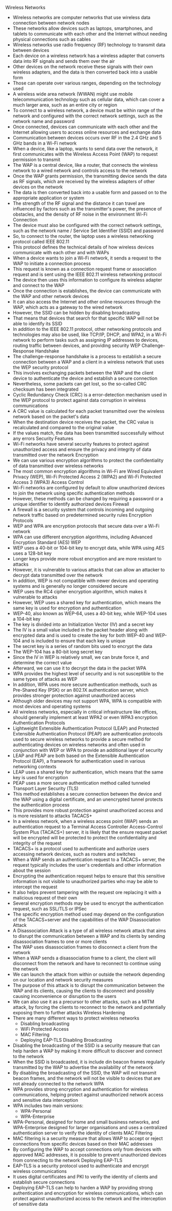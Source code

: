 Wireless Networks
- Wireless networks are computer networks that use wireless data connection between network nodes
- These networks allow devices such as laptops, smartphones, and tablets to communicate with each other and the Internet without needing physical connections such as cables
- Wireless networks use radio frequency (RF) technology to transmit data between devices
- Each device on a wireless network has a wireless adapter that converts data into RF signals and sends them over the air
- Other devices on the network receive these signals with their own wireless adapters, and the data is then converted back into a usable form
- Those can operate over various ranges, depending on the technology used
- A wireless wide area network (WWAN) might use mobile telecommunication technology such as cellular data, which can cover a much larger area, such as an entire city or region
- To connect to a wireless network, a device must be within range of the network and configured with the correct network settings, such as the network name and password
- Once connected, devices can communicate with each other and the Internet allowing users to access online resources and exchange data
- Communication between devices occurs over RF in the 2.4 GHz and 5 GHz bands in a Wi-Fi network
- When a device, like a laptop, wants to send data over the network, it first communicates with the Wireless Access Point (WAP) to request permission to transmit
- The WAP is a central device, like a router, that connects the wireless network to a wired network and controls access to the network
- Once the WAP grants permission, the transmitting device sends the data as RF signals, which are received by the wireless adapters of other devices on the network
- The data is then converted back into a usable form and passed on to the appropriate application or system
- The strength of the RF signal and the distance it can travel are influenced by factors such as the transmitter's power, the presence of obstacles, and the density of RF noise in the environment
Wi-Fi Connection
- The device must also be configured with the correct network settings, such as the network name / Service Set Identifier (SSID) and password
- So, to connect to the router, the laptop uses a wireless networking protocol called IEEE 802.11
- This protocol defines the technical details of how wireless devices communicate with each other and with WAPs
- When a device wants to join a Wi-Fi network, it sends a request to the WAP to initiate a connection process
- This request is known as a connection request frame or association request and is sent using the IEEE 802.11 wireless networking protocol
- The device then uses this information to configure its wireless adapter and connect to the WAP
- Once the connection is establishes, the device can communicate with the WAP and other network devices
- It can also access the Internet and other online resources through the WAP, which acts as a gateway to the wired network
- However, the SSID can be hidden by disabling broadcasting
- That means that devices that search for that specific WAP will not be able to identify its SSID
- In addition to the IEEE 802.11 protocol, other networking protocols and technologies may also be used, like TCP/IP, DHCP, and WPA2, in a Wi-Fi network to perform tasks such as assigning IP addresses to devices, routing traffic between devices, and providing security
WEP Challenge-Response Handshake
- The challenge-response handshake is a process to establish a secure connection between a WAP and a client in a wireless network that uses the WEP security protocol
- This involves exchanging packets between the WAP and the client device to authenticate the device and establish a secure connection
- Nevertheless, some packets can get lost, so the so-called CRC checksum has been integrated
- Cyclic Redundancy Check (CRC) is a error-detection mechanism used in the WEP protocol to protect against data corruption in wireless communications
- A CRC value is calculated for each packet transmitted over the wireless network based on the packet's data
- When the destination device receives the packet, the CRC value is recalculated and compared to the original value
- If the values match, the data has been transmitted successfully without any errors
Security Features
- Wi-Fi networks have several security features to protect against unauthorized access and ensure the privacy and integrity of data transmitted over the network
Encryption
- We can use various encryption algorithms to protect the confidentiality of data transmitted over wireless networks
- The most common encryption algorithms in Wi-Fi are Wired Equivalent Privacy (WEP), Wi-Fi Protected Access 2 (WPA2) and Wi-Fi Protected Access 3 (WPA3)
Access Control
- Wi-Fi networks are configured by default to allow unauthorized devices to join the network using specific authentication methods
- However, these methods can be changed by requiring a password or a unique identifier to identify authorized devices
Firewall
- A firewall is a security system that controls incoming and outgoing network traffic based on predetermined security rules
Encryption Protocols
- WEP and WPA are encryption protocols that secure data over a Wi-Fi network
- WPA can use different encryption algorithms, including Advanced Encryption Standard (AES)
WEP
- WEP uses a 40-bit or 104-bit key to encrypt data, while WPA using AES uses a 128-bit key
- Longer keys provide more robust encryption and are more resistant to attacks
- However, it is vulnerable to various attacks that can allow an attacker to decrypt data transmitted over the network
- In addition, WEP is not compatible with newer devices and operating systems and is generally no longer considered secure
- WEP uses the RC4 cipher encryption algorithm, which makes it vulnerable to attacks
- However, WEP uses a shared key for authentication, which means the same key is used for encryption and authentication
- WEP-40, also known as WEP-64, uses a 40-bit key, while WEP-104 uses a 104-bit key
- The key is divided into an Initialization Vector (IV) and a secret key
- The IV is a small value included in the packet header along with encrypted data and is used to create the key for both WEP-40 and WEP-104 and is included to ensure that each key is unique
- The secret key is a series of random bits used to encrypt the data
- The WEP-104 has a 80-bit long secret key
- Since the IV in WEP is relatively small, we can brute force it, and determine the correct value
- Afterward, we can use it to decrypt the data in the packet
WPA
- WPA provides the highest level of security and is not susceptible to the same types of attacks as WEP
- In addition, WPA uses more secure authentication methods, such as Pre-Shared Key (PSK) or an 802.1X authentication server, which provides stronger protection against unauthorized access
- Although older devices may not support WPA, WPA is compatible with most devices and operating systems
- All wireless networks, especially in critical infrastructure like offices, should generally implement at least WPA2 or even WPA3 encryption
Authentication Protocols
- Lightweight Extensible Authentication Protocol (LEAP) and Protected Extensible Authentication Protocol (PEAP) are authentication protocols used to secure wireless networks to provide a secure method for authenticating devices on wireless networks and often used in conjunction with WEP or WPA to provide an additional layer of security
- LEAP and PEAP are both based on the Extensible Authentication Protocol (EAP), a framework for authentication used in various networking contexts
- LEAP uses a shared key for authentication, which means that the same key is used for encryption 
- PEAP uses a more secure authentication method called tunneled Transport Layer Security (TLS)
- This method establishes a secure connection between the device and the WAP using a digital certificate, and an unencrypted tunnel protects the authentication process
- This provides more robust protection against unauthorized access and is more resistant to attacks
TACACS+
- In a wireless network, when a wireless access point (WAP) sends an authentication request to a Terminal Access Controller Access-Control System Plus (TACACS+) server, it is likely that the ensure request packet will be encrypted will be protected to protect the confidentiality and integrity of the request
- TACACS+ is a protocol used to authenticate and authorize users accessing network devices, such as routers and switches
- When a WAP sends an authentication request to a TACACS+ server, the request typically includes the user's credentials and other information about the session
- Encrypting the authentication request helps to ensure that this sensitive information is not visible to unauthorized parties who may be able to intercept the request
- It also helps prevent tampering with the request ore replacing it with a malicious request of their own
- Several encryption methods may be used to encrypt the authentication request, such as SSL/TLS or IPSec
- The specific encryption method used may depend on the configuration of the TACACS+server and the capabilities of the WAP
Disassociation Attack
- A Disassociation Attack is a type of all wireless network attack that aims to disrupt the communication between a WAP and its clients by sending disassociation frames to one or more clients
- The WAP uses disassociation frames to disconnect a client from the network
- When a WAP sends a disassociation frame to a client, the client will disconnect from the network and have to reconnect to continue using the network
- We can launch the attack from within or outside the network depending on our location and network security measures
- The purpose of this attack is to disrupt the communication between the WAP and its clients, causing the clients to disconnect and possibly causing inconvenience or disruption to the users
- We can also use it as a precursor to other attacks, such as a MITM attack, by forcing the clients to reconnect to the network and potentially exposing them to further attacks
Wireless Hardening
- There are many different ways to protect wireless networks
    - Disabling broadcasting
    - WiFi Protected Access
    - MAC Filtering
    - Deploying EAP-TLS
Disabling Broadcasting
- Disabling the broadcasting of the SSID is a security measure that can help harden a WAP by making it more difficult to discover and connect to the network
- When the SSID is broadcasted, it is include din beacon frames regularly transmitted by the WAP to advertise the availability of the network
- By disabling the broadcasting of the SSID, the WAP will not transmit beacon frames, and the network will not be visible to devices that are not already connected to the network
WPA
- WPA provides strong encryption and authentication for wireless communications, helping protect against unauthorized network access and sensitive data interception
- WPA includes two main versions:
    - WPA-Personal
    - WPA-Enterprise
- WPA-Personal, designed for home and small business networks, and WPA-Enterprise designed for larger organisations and uses a centralized authentication server to verify the identity of clients
MAC Filtering
- MAC filtering is a security measure that allows WAP to accept or reject connections from specific devices based on their MAC addresses
- By configuring the WAP to accept connections only from devices with approved MAC addresses, it is possible to prevent unauthorized devices from connecting to the network
Deploying EAP-TLS
- EAP-TLS is a security protocol used to authenticate and encrypt wireless communications
- It uses digital certificates and PKI to verify the identity of clients and establish secure connections
- Deploying EAP-TLS can help to harden a WAP by providing strong authentication and encryption for wireless communications, which can protect against unauthorized access to the network and the interception of sensitive data
